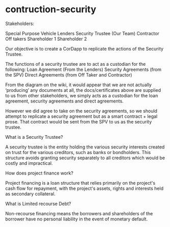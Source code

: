 # contruction-security

Stakeholders:

Special Purpose Vehicle
Lenders
Security Trustee (Our Team)
Contractor
Off takers
Shareholder 1
Shareholder 2

Our objective is to create a CorDapp to replicate the actions of the Security Trustee.

The functions of a security trustee are to act as a custodian for the following:
Loan Agreement (From the Lenders)
Security Agreements (from the SPV)
Direct Agreements (from Off Taker and Contractor)



From the diagram on the wiki, it would appear that we are not actually ‘producing’ any documents at all, the docs/certificates above are supplied to us from other stakeholders, we simply acts as a custodian for the loan agreement, security agreements and direct agreements.

However we did agree to take on the security agreements, so we should attempt to replicate a security agreement but as a smart contract + legal prose.  That contract would be sent from the SPV to us as the security trustee.

What is a Security Trustee?

A security trustee is the entity holding the various security interests created on trust for the various creditors, such as banks or bondholders. This structure avoids granting security separately to all creditors which would be costly and impractical.

How does project finance work?

Project financing is a loan structure that relies primarily on the project's cash flow for repayment, with the project's assets, rights and interests held as secondary collateral. 

What is Limited recourse Debt?

Non-recourse financing means the borrowers and shareholders of the borrower have no personal liability in the event of monetary default.

